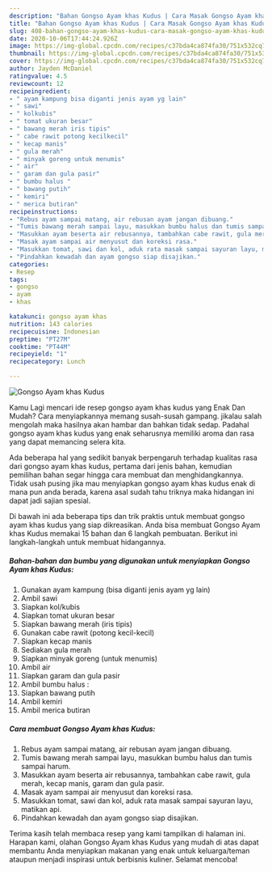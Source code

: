 ```yaml
---
description: "Bahan Gongso Ayam khas Kudus | Cara Masak Gongso Ayam khas Kudus Yang Bikin Ngiler"
title: "Bahan Gongso Ayam khas Kudus | Cara Masak Gongso Ayam khas Kudus Yang Bikin Ngiler"
slug: 408-bahan-gongso-ayam-khas-kudus-cara-masak-gongso-ayam-khas-kudus-yang-bikin-ngiler
date: 2020-10-06T17:44:24.926Z
image: https://img-global.cpcdn.com/recipes/c37bda4ca874fa30/751x532cq70/gongso-ayam-khas-kudus-foto-resep-utama.jpg
thumbnail: https://img-global.cpcdn.com/recipes/c37bda4ca874fa30/751x532cq70/gongso-ayam-khas-kudus-foto-resep-utama.jpg
cover: https://img-global.cpcdn.com/recipes/c37bda4ca874fa30/751x532cq70/gongso-ayam-khas-kudus-foto-resep-utama.jpg
author: Jayden McDaniel
ratingvalue: 4.5
reviewcount: 12
recipeingredient:
- " ayam kampung bisa diganti jenis ayam yg lain"
- " sawi"
- " kolkubis"
- " tomat ukuran besar"
- " bawang merah iris tipis"
- " cabe rawit potong kecilkecil"
- " kecap manis"
- " gula merah"
- " minyak goreng untuk menumis"
- " air"
- " garam dan gula pasir"
- " bumbu halus "
- " bawang putih"
- " kemiri"
- " merica butiran"
recipeinstructions:
- "Rebus ayam sampai matang, air rebusan ayam jangan dibuang."
- "Tumis bawang merah sampai layu, masukkan bumbu halus dan tumis sampai harum."
- "Masukkan ayam beserta air rebusannya, tambahkan cabe rawit, gula merah, kecap manis, garam dan gula pasir."
- "Masak ayam sampai air menyusut dan koreksi rasa."
- "Masukkan tomat, sawi dan kol, aduk rata masak sampai sayuran layu, matikan api."
- "Pindahkan kewadah dan ayam gongso siap disajikan."
categories:
- Resep
tags:
- gongso
- ayam
- khas

katakunci: gongso ayam khas 
nutrition: 143 calories
recipecuisine: Indonesian
preptime: "PT27M"
cooktime: "PT44M"
recipeyield: "1"
recipecategory: Lunch

---
```



![Gongso Ayam khas Kudus](https://img-global.cpcdn.com/recipes/c37bda4ca874fa30/751x532cq70/gongso-ayam-khas-kudus-foto-resep-utama.jpg)

Kamu Lagi mencari ide resep gongso ayam khas kudus yang Enak Dan Mudah? Cara menyiapkannya memang susah-susah gampang. jikalau salah mengolah maka hasilnya akan hambar dan bahkan tidak sedap. Padahal gongso ayam khas kudus yang enak seharusnya memiliki aroma dan rasa yang dapat memancing selera kita.



Ada beberapa hal yang sedikit banyak berpengaruh terhadap kualitas rasa dari gongso ayam khas kudus, pertama dari jenis bahan, kemudian pemilihan bahan segar hingga cara membuat dan menghidangkannya. Tidak usah pusing jika mau menyiapkan gongso ayam khas kudus enak di mana pun anda berada, karena asal sudah tahu triknya maka hidangan ini dapat jadi sajian spesial.


Di bawah ini ada beberapa tips dan trik praktis untuk membuat gongso ayam khas kudus yang siap dikreasikan. Anda bisa membuat Gongso Ayam khas Kudus memakai 15 bahan dan 6 langkah pembuatan. Berikut ini langkah-langkah untuk membuat hidangannya.

<!--inarticleads1-->

##### Bahan-bahan dan bumbu yang digunakan untuk menyiapkan Gongso Ayam khas Kudus:

1. Gunakan  ayam kampung (bisa diganti jenis ayam yg lain)
1. Ambil  sawi
1. Siapkan  kol/kubis
1. Siapkan  tomat ukuran besar
1. Siapkan  bawang merah (iris tipis)
1. Gunakan  cabe rawit (potong kecil-kecil)
1. Siapkan  kecap manis
1. Sediakan  gula merah
1. Siapkan  minyak goreng (untuk menumis)
1. Ambil  air
1. Siapkan  garam dan gula pasir
1. Ambil  bumbu halus :
1. Siapkan  bawang putih
1. Ambil  kemiri
1. Ambil  merica butiran




<!--inarticleads2-->

##### Cara membuat Gongso Ayam khas Kudus:

1. Rebus ayam sampai matang, air rebusan ayam jangan dibuang.
1. Tumis bawang merah sampai layu, masukkan bumbu halus dan tumis sampai harum.
1. Masukkan ayam beserta air rebusannya, tambahkan cabe rawit, gula merah, kecap manis, garam dan gula pasir.
1. Masak ayam sampai air menyusut dan koreksi rasa.
1. Masukkan tomat, sawi dan kol, aduk rata masak sampai sayuran layu, matikan api.
1. Pindahkan kewadah dan ayam gongso siap disajikan.




Terima kasih telah membaca resep yang kami tampilkan di halaman ini. Harapan kami, olahan Gongso Ayam khas Kudus yang mudah di atas dapat membantu Anda menyiapkan makanan yang enak untuk keluarga/teman ataupun menjadi inspirasi untuk berbisnis kuliner. Selamat mencoba!
